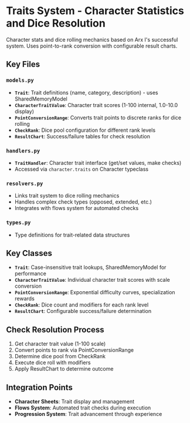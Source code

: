 # Traits System - Character Statistics and Dice Resolution

Character stats and dice rolling mechanics based on Arx I's successful system. Uses point-to-rank conversion with configurable result charts.

## Key Files

### `models.py`
- **`Trait`**: Trait definitions (name, category, description) - uses SharedMemoryModel
- **`CharacterTraitValue`**: Character trait scores (1-100 internal, 1.0-10.0 display)
- **`PointConversionRange`**: Converts trait points to discrete ranks for dice rolling
- **`CheckRank`**: Dice pool configuration for different rank levels
- **`ResultChart`**: Success/failure tables for check resolution

### `handlers.py`
- **`TraitHandler`**: Character trait interface (get/set values, make checks)
- Accessed via `character.traits` on Character typeclass

### `resolvers.py`
- Links trait system to dice rolling mechanics
- Handles complex check types (opposed, extended, etc.)
- Integrates with flows system for automated checks

### `types.py`
- Type definitions for trait-related data structures

## Key Classes

- **`Trait`**: Case-insensitive trait lookups, SharedMemoryModel for performance
- **`CharacterTraitValue`**: Individual character trait scores with scale conversion
- **`PointConversionRange`**: Exponential difficulty curves, specialization rewards
- **`CheckRank`**: Dice count and modifiers for each rank level
- **`ResultChart`**: Configurable success/failure determination

## Check Resolution Process

1. Get character trait value (1-100 scale)
2. Convert points to rank via PointConversionRange
3. Determine dice pool from CheckRank
4. Execute dice roll with modifiers
5. Apply ResultChart to determine outcome

## Integration Points

- **Character Sheets**: Trait display and management
- **Flows System**: Automated trait checks during execution
- **Progression System**: Trait advancement through experience
